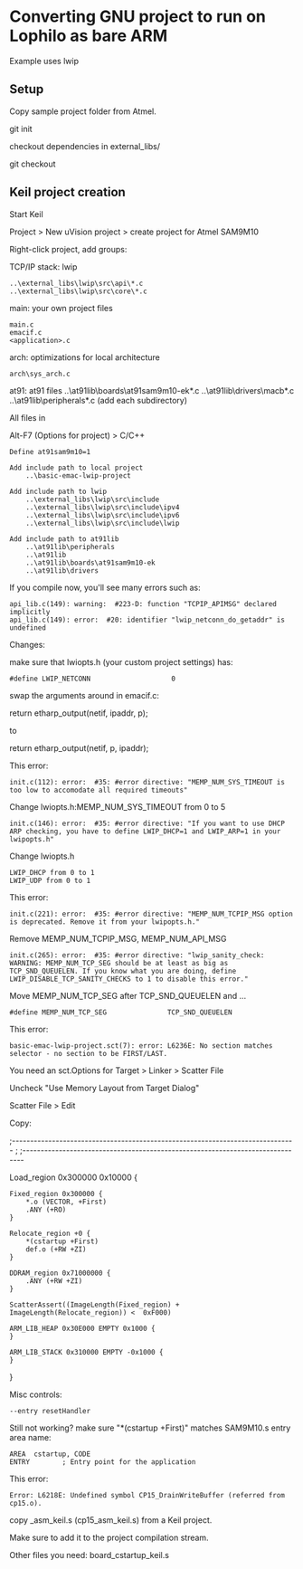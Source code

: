 # Converting GNU project to run on Lophilo as bare ARM

Example uses lwip


## Setup

Copy sample project folder from Atmel.

git init

checkout dependencies in external_libs/

git checkout 

## Keil project creation

Start Keil

Project > New uVision project > create project for Atmel SAM9M10

Right-click project, add groups:

TCP/IP stack: lwip
	
	..\external_libs\lwip\src\api\*.c
	..\external_libs\lwip\src\core\*.c

main: your own project files

	main.c
	emacif.c
	<application>.c

arch: optimizations for local architecture 

	arch\sys_arch.c

at91: at91 files
	..\at91lib\boards\at91sam9m10-ek\*.c
	..\at91lib\drivers\macb\*.c
	..\at91lib\peripherals\*.c (add each subdirectory)

All files in 

Alt-F7 (Options for project) > C/C++

	Define at91sam9m10=1

	Add include path to local project
		..\basic-emac-lwip-project
	
	Add include path to lwip 
		..\external_libs\lwip\src\include
		..\external_libs\lwip\src\include\ipv4
		..\external_libs\lwip\src\include\ipv6
		..\external_libs\lwip\src\include\lwip
	
	Add include path to at91lib
		..\at91lib\peripherals
		..\at91lib
		..\at91lib\boards\at91sam9m10-ek
		..\at91lib\drivers

If you compile now, you'll see many errors such as:

	api_lib.c(149): warning:  #223-D: function "TCPIP_APIMSG" declared implicitly
	api_lib.c(149): error:  #20: identifier "lwip_netconn_do_getaddr" is undefined

Changes:

make sure that lwiopts.h (your custom project settings) has:

	#define LWIP_NETCONN                    0

swap the arguments around in emacif.c:

 return etharp_output(netif, ipaddr, p); 

to

 return etharp_output(netif, p, ipaddr);


This error:

	init.c(112): error:  #35: #error directive: "MEMP_NUM_SYS_TIMEOUT is too low to accomodate all required timeouts"

Change lwiopts.h:MEMP_NUM_SYS_TIMEOUT from 0 to 5

	init.c(146): error:  #35: #error directive: "If you want to use DHCP ARP checking, you have to define LWIP_DHCP=1 and LWIP_ARP=1 in your lwipopts.h"

Change lwiopts.h

	LWIP_DHCP from 0 to 1
	LWIP_UDP from 0 to 1

This error:

	init.c(221): error:  #35: #error directive: "MEMP_NUM_TCPIP_MSG option is deprecated. Remove it from your lwipopts.h."

Remove MEMP_NUM_TCPIP_MSG, MEMP_NUM_API_MSG

	init.c(265): error:  #35: #error directive: "lwip_sanity_check: WARNING: MEMP_NUM_TCP_SEG should be at least as big as TCP_SND_QUEUELEN. If you know what you are doing, define LWIP_DISABLE_TCP_SANITY_CHECKS to 1 to disable this error."

Move MEMP_NUM_TCP_SEG after TCP_SND_QUEUELEN and ...

	#define MEMP_NUM_TCP_SEG               TCP_SND_QUEUELEN


This error:

	basic-emac-lwip-project.sct(7): error: L6236E: No section matches selector - no section to be FIRST/LAST.

You need an sct.Options for Target > Linker > Scatter File 

Uncheck "Use Memory Layout from Target Dialog"

Scatter File > Edit

Copy:

;------------------------------------------------------------------------------
;
;------------------------------------------------------------------------------

Load_region 0x300000 0x10000 {    

    Fixed_region 0x300000 {
        *.o (VECTOR, +First)
        .ANY (+RO)
    }

    Relocate_region +0 {
        *(cstartup +First)
        def.o (+RW +ZI)
    }

    DDRAM_region 0x71000000 {
        .ANY (+RW +ZI)
    }

    ScatterAssert((ImageLength(Fixed_region) + ImageLength(Relocate_region)) <  0xF000)

    ARM_LIB_HEAP 0x30E000 EMPTY 0x1000 {
    }

    ARM_LIB_STACK 0x310000 EMPTY -0x1000 {
    }
}


Misc controls: 

	--entry resetHandler

Still not working? make sure "*(cstartup +First)" matches SAM9M10.s entry area name:

	AREA  cstartup, CODE
	ENTRY        ; Entry point for the application


This error:

	Error: L6218E: Undefined symbol CP15_DrainWriteBuffer (referred from cp15.o).

copy _asm_keil.s (cp15_asm_keil.s) from a Keil project.

Make sure to add it to the project compilation stream.

Other files you need: board_cstartup_keil.s